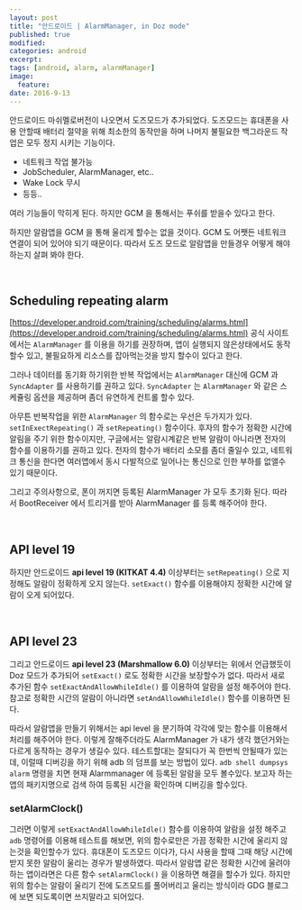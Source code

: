 ```yaml
---
layout: post
title: "안드로이드 | AlarmManager, in Doz mode"
published: true
modified:
categories: android
excerpt:
tags: [android, alarm, alarmManager]
image:
  feature:
date: 2016-9-13
---
```

안드로이드 마쉬멜로버전이 나오면서 도즈모드가 추가되었다. 도즈모드는 휴대폰을 사용 안할때 배터리 절약을 위해 최소한의 동작만을 하며 나머지 불필요한 백그라운드 작업은 모두 정지 시키는 기능이다.

- 네트워크 작업 불가능
- JobScheduler, AlarmManager, etc..
- Wake Lock 무시
- 등등..


여러 기능들이 막히게 된다. 하지만 GCM 을 통해서는 푸쉬를 받을수 있다고 한다.

하지만 알람앱을 GCM 을 통해 울리게 할수는 없을 것이다. GCM 도 어쨋든 네트워크 연결이 되어 있어야 되기 때문이다. 따라서 도즈 모드로 알람앱을 만들경우 어떻게 해야 하는지 살펴 봐야 한다.


<br>

## Scheduling repeating alarm
[https://developer.android.com/training/scheduling/alarms.html](https://developer.android.com/training/scheduling/alarms.html)
공식 사이트에서는 `AlarmManager` 를 이용을 하기를 권장하며, 앱이 실행되지 않은상태에서도 동작할수 있고, 불필요하게 리소스를 잡아먹는것을 방지 할수이 있다고 한다.

그러나 데이터를 동기화 하기위한 반복 작업에서는 `AlarmManager` 대신에 GCM 과 `SyncAdapter` 를 사용하기를 권하고 있다. `SyncAdapter` 는 `AlarmManager` 와 같은 스케쥴링 옵션을 제공하며 좀더 유연하게 컨트롤 할수 있다.

아무튼 반복작업을 위한 `AlarmManager` 의 함수로는 우선은 두가지가 있다. `setInExectRepeating()` 과 `setRepeating()` 함수이다. 후자의 함수가 정확한 시간에 알림을 주기 위한 함수이지만, 구글에서는 알람시계같은 반복 알람이 아니라면 전자의 함수를 이용하기를 권하고 있다. 전자의 함수가 배터리 소모를 좀더 줄일수 있고, 네트워크 통신을 한다면 여러앱에서 동시 다발적으로 일어나는 통신으로 인한 부하를 없앨수 있기 때문이다.

그리고 주의사항으로, 폰이 꺼지면 등록된 AlarmManager 가 모두 초기화 된다. 따라서 BootReceiver 에서 트리거를 받아 AlarmManager 를 등록 해주어야 한다.

<br>

## API level 19
하지만 안드로이드 **api level 19 (KITKAT 4.4)** 이상부터는 `setRepeating()` 으로 지정해도 알람이 정확하게 오지 않는다. `setExact()` 함수를 이용해야지 정확한 시간에 알람이 오게 되어있다.

<br>

## API level 23
그리고 안드로이드 **api level 23 (Marshmallow 6.0)** 이상부터는 위에서 언급했듯이 Doz 모드가 추가되어 `setExact()` 로도 정확한 시간을 보장할수가 없다. 따라서 새로 추가된 함수 `setExactAndAllowWhileIdle()` 를 이용하여 알람을 설정 해주어야 한다. 참고로 정확한 시간의 알람이 아니라면 `setAndAllowWhileIdle()` 함수를 이용하면 된다.

따라서 알람앱을 만들기 위해서는 api level 을 분기하여 각각에 맞는 함수를 이용해서 처리를 해주어야 한다. 이렇게 잘해주더라도 AlarmManager 가 내가 생각 했던거와는 다르게 동작하는 경우가 생길수 있다. 테스트할대는 잘되다가 꼭 한번씩 안될때가 있는데, 이럴때 디버깅을 하기 위해 adb 의 덤프를 보는 방법이 있다.  `adb shell dumpsys alarm` 명령을 치면 현재 Alarmmanager 에 등록된 알람을 모두 볼수있다. 보고자 하는 앱의 패키지명으로 검색 하여 등록된 시간을 확인하며 디버깅을 할수있다.

### setAlarmClock()
그러면 이렇게 `setExactAndAllowWhileIdle()` 함수를 이용하여 알람을 설정 해주고 `adb` 명령어를 이용해 테스트를 해보면, 위의 함수로만은 가끔 정확한 시간에 울리지 않는것을 확인할수가 있다. 휴대폰이 도즈모드 이다가, 다시 사용을 할때 그때 해당 시간에 받지 못한 알람이 울리는 경우가 발생하였다. 따라서 알람앱 같은 정확한 시간에 울려야 하는 앱이라면은 다른 함수 `setAlarmClock()` 을 이용하면 해결을 할수가 있다. 하지만 위의 함수는 알람이 울리기 전에 도즈모드를 풀어버리고 울리는 방식이라 GDG 블로그에 보면 되도록이면 쓰지말라고 되어있다.

